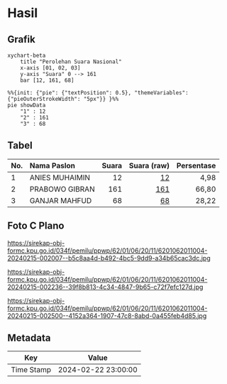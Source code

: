 # Hasil

## Grafik

```mermaid
xychart-beta
    title "Perolehan Suara Nasional"
    x-axis [01, 02, 03]
    y-axis "Suara" 0 --> 161
    bar [12, 161, 68]
```

```mermaid
%%{init: {"pie": {"textPosition": 0.5}, "themeVariables": {"pieOuterStrokeWidth": "5px"}} }%%
pie showData
    "1" : 12
    "2" : 161
    "3" : 68
```

## Tabel

| No. | Nama Paslon    | Suara | Suara (raw) | Persentase |
|:--- |:-------------- | -----:| -----------:| ----------:|
| 1   | ANIES MUHAIMIN | 12    | [12][p-1]   | 4,98       |
| 2   | PRABOWO GIBRAN | 161   | [161][p-2]  | 66,80      |
| 3   | GANJAR MAHFUD  | 68    | [68][p-3]   | 28,22      |


[p-1]: https://github.com/gigit-pemilu/pemilu-2024/blob/main/pilpres/hitung-suara/sub/62-kalimantan-tengah/sub/01-kotawaringin-barat/sub/06-pangkalan-banteng/sub/2011-sungai-hijau/sub/004-tps/sub/paslon-1.txt
[p-2]: https://github.com/gigit-pemilu/pemilu-2024/blob/main/pilpres/hitung-suara/sub/62-kalimantan-tengah/sub/01-kotawaringin-barat/sub/06-pangkalan-banteng/sub/2011-sungai-hijau/sub/004-tps/sub/paslon-2.txt
[p-3]: https://github.com/gigit-pemilu/pemilu-2024/blob/main/pilpres/hitung-suara/sub/62-kalimantan-tengah/sub/01-kotawaringin-barat/sub/06-pangkalan-banteng/sub/2011-sungai-hijau/sub/004-tps/sub/paslon-3.txt

## Foto C Plano

https://sirekap-obj-formc.kpu.go.id/034f/pemilu/ppwp/62/01/06/20/11/6201062011004-20240215-002007--b5c8aa4d-b492-4bc5-9dd9-a34b65cac3dc.jpg

https://sirekap-obj-formc.kpu.go.id/034f/pemilu/ppwp/62/01/06/20/11/6201062011004-20240215-002236--39f8b813-4c34-4847-9b65-c72f7efc127d.jpg

https://sirekap-obj-formc.kpu.go.id/034f/pemilu/ppwp/62/01/06/20/11/6201062011004-20240215-002500--4152a364-1907-47c8-8abd-0a455feb4d85.jpg


## Metadata

| Key        | Value               |
| ---------- | ------------------- |
| Time Stamp | 2024-02-22 23:00:00 |



